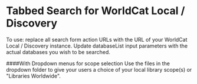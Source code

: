 Tabbed Search for WorldCat Local / Discovery
============================================

To use:  replace all search form action URLs with the URL of your WorldCat Local / Discovery instance.  Update databaseList input parameters with the actual databases you wish to be searched.

[screenshot of tabbed search box]: https://github.com/lpmagnuson/discovery-tabbed-search/blob/master/search1.png "Basic Tabbed Search Box"

####With Dropdown menus for scope selection
Use the files in the dropdown folder to give your users a choice of your local library scope(s) or "Libraries Worldwide".

[screenshot of tabbed search box with dropdowns]: https://github.com/lpmagnuson/discovery-tabbed-search/blob/master/dropdown.png "Tabbed Search Box w/Dropdowns"